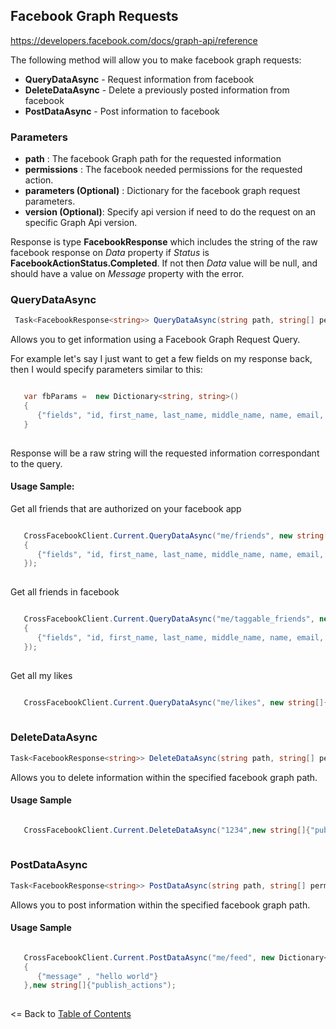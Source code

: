 ## Facebook Graph Requests

https://developers.facebook.com/docs/graph-api/reference

The following method will allow you to make facebook graph requests:

* **QueryDataAsync** - Request information from facebook
* **DeleteDataAsync** - Delete a previously posted information from facebook
* **PostDataAsync** - Post information to facebook

### Parameters

* **path** : The facebook Graph path for the requested information
* **permissions** : The facebook needed permissions for the requested action.
* **parameters (Optional)** : Dictionary for the facebook graph request parameters.
* **version (Optional)**: Specify api version if need to do the request on an specific Graph Api version.

Response is type **FacebookResponse<string>** which includes the string of the raw facebook response on *Data* property if *Status* is **FacebookActionStatus.Completed**. If not then *Data* value will be null, and should have a value on *Message* property with the error.


### QueryDataAsync

```cs
 Task<FacebookResponse<string>> QueryDataAsync(string path, string[] permissions, IDictionary<string, string> parameters = null, string version = null);
```

Allows you to get information using a Facebook Graph Request Query. 

For example let's say I just want to get a few fields on my response back, then I would specify parameters similar to this:

```cs

   var fbParams =  new Dictionary<string, string>()
   {
      {"fields", "id, first_name, last_name, middle_name, name, email, picture"}
   }
  
```

Response will be a raw string will the requested information correspondant to the query.

#### Usage Sample:


Get all friends that are authorized on your facebook app

```cs

   CrossFacebookClient.Current.QueryDataAsync("me/friends", new string[]{ "user_friends"}, new Dictionary<string, string>()
   {
      {"fields", "id, first_name, last_name, middle_name, name, email, picture"}
   });
  
```

Get all friends in facebook

```cs

   CrossFacebookClient.Current.QueryDataAsync("me/taggable_friends", new string[]{ "user_friends"}, new Dictionary<string, string>()
   {
      {"fields", "id, first_name, last_name, middle_name, name, email, picture"}
   });
  
```

Get all my likes

```cs

   CrossFacebookClient.Current.QueryDataAsync("me/likes", new string[]{ "user_likes"});
  
```

### DeleteDataAsync

```cs
Task<FacebookResponse<string>> DeleteDataAsync(string path, string[] permissions, IDictionary<string, string> parameters = null, string version = null);
```

Allows you to delete information within the specified facebook graph path.


#### Usage Sample

```cs

   CrossFacebookClient.Current.DeleteDataAsync("1234",new string[]{"publish_actions");
  
```

### PostDataAsync

```cs
Task<FacebookResponse<string>> PostDataAsync(string path, string[] permissions, IDictionary<string, string> parameters = null, string version = null);
```

Allows you to post information within the specified facebook graph path. 

#### Usage Sample

```cs

   CrossFacebookClient.Current.PostDataAsync("me/feed", new Dictionary<string, string>()
   {
      {"message" , "hello world"}
   },new string[]{"publish_actions");
  
```


<= Back to [Table of Contents](../README.md)
